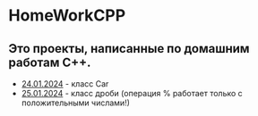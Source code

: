 # HomeWorkCPP
## Это проекты, написанные по домашним работам C++.
- [24.01.2024](24.01.2024) - класс Car
- [25.01.2024](25.01.2024) - класс дроби (операция % работает только с положительными числами!)
